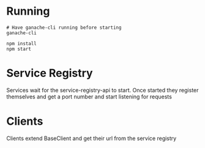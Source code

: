 # Running

```
# Have ganache-cli running before starting
ganache-cli

npm install
npm start
```


# Service Registry
Services wait for the service-registry-api to start. Once started they register themselves and get a port number and start listening for requests


# Clients
Clients extend BaseClient and get their url from the service registry
